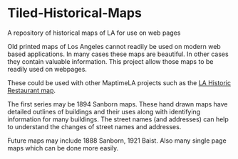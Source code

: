# Tiled-Historical-Maps
A repository of historical maps of LA for use on web pages

Old printed maps of Los Angeles cannot readily be used on modern web based applications. In many cases these maps are beautiful. In other cases they contain valuable information. This project allow those maps to be readily used on webpages.

These could be used with other MaptimeLA projects such as the [LA Historic Restaurant map](https://github.com/maptimeLA/old-la-restaurants).

The first series may be 1894 Sanborn maps. These hand drawn maps have detailed outlines of buildings and their uses along with identifying information for many buildings. The street names (and addresses) can help to understand the changes of street names and addresses.


Future maps may include 1888 Sanborn, 1921 Baist. Also many single page maps which can be done more easily.